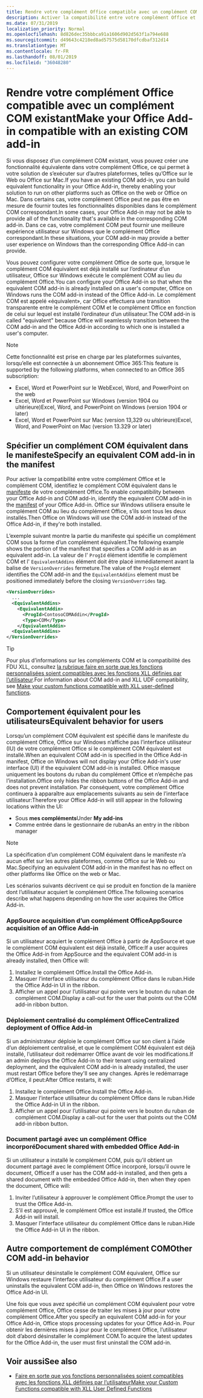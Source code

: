 ```yaml
---
title: Rendre votre complément Office compatible avec un complément COM existant
description: Activer la compatibilité entre votre complément Office et un complément COM équivalent
ms.date: 07/31/2019
localization_priority: Normal
ms.openlocfilehash: 8d826dec35bbbca91a1606d902d563f1a794e688
ms.sourcegitcommit: d49643c4218ed8ad57575d58170dfcdbaf312d14
ms.translationtype: MT
ms.contentlocale: fr-FR
ms.lasthandoff: 08/01/2019
ms.locfileid: "36048280"
---
```

# <a name="make-your-office-add-in-compatible-with-an-existing-com-add-in"></a><span data-ttu-id="b9191-103">Rendre votre complément Office compatible avec un complément COM existant</span><span class="sxs-lookup"><span data-stu-id="b9191-103">Make your Office Add-in compatible with an existing COM add-in</span></span>

<span data-ttu-id="b9191-104">Si vous disposez d’un complément COM existant, vous pouvez créer une fonctionnalité équivalente dans votre complément Office, ce qui permet à votre solution de s’exécuter sur d’autres plateformes, telles qu’Office sur le Web ou Office sur Mac.</span><span class="sxs-lookup"><span data-stu-id="b9191-104">If you have an existing COM add-in, you can build equivalent functionality in your Office Add-in, thereby enabling your solution to run on other platforms such as Office on the web or Office on Mac.</span></span> <span data-ttu-id="b9191-105">Dans certains cas, votre complément Office peut ne pas être en mesure de fournir toutes les fonctionnalités disponibles dans le complément COM correspondant.</span><span class="sxs-lookup"><span data-stu-id="b9191-105">In some cases, your Office Add-in may not be able to provide all of the functionality that's available in the corresponding COM add-in.</span></span> <span data-ttu-id="b9191-106">Dans ce cas, votre complément COM peut fournir une meilleure expérience utilisateur sur Windows que le complément Office correspondant.</span><span class="sxs-lookup"><span data-stu-id="b9191-106">In these situations, your COM add-in may provide a better user experience on Windows than the corresponding Office Add-in can provide.</span></span>

<span data-ttu-id="b9191-107">Vous pouvez configurer votre complément Office de sorte que, lorsque le complément COM équivalent est déjà installé sur l’ordinateur d’un utilisateur, Office sur Windows exécute le complément COM au lieu du complément Office.</span><span class="sxs-lookup"><span data-stu-id="b9191-107">You can configure your Office Add-in so that when the equivalent COM add-in is already installed on a user's computer, Office on Windows runs the COM add-in instead of the Office Add-in.</span></span> <span data-ttu-id="b9191-108">Le complément COM est appelé «équivalent», car Office effectuera une transition transparente entre le complément COM et le complément Office en fonction de celui sur lequel est installé l’ordinateur d’un utilisateur.</span><span class="sxs-lookup"><span data-stu-id="b9191-108">The COM add-in is called "equivalent" because Office will seamlessly transition between the COM add-in and the Office Add-in according to which one is installed a user's computer.</span></span>

> [!NOTE]
> <span data-ttu-id="b9191-109">Cette fonctionnalité est prise en charge par les plateformes suivantes, lorsqu’elle est connectée à un abonnement Office 365:</span><span class="sxs-lookup"><span data-stu-id="b9191-109">This feature is supported by the following platforms, when connected to an Office 365 subscription:</span></span>
> - <span data-ttu-id="b9191-110">Excel, Word et PowerPoint sur le Web</span><span class="sxs-lookup"><span data-stu-id="b9191-110">Excel, Word, and PowerPoint on the web</span></span>
> - <span data-ttu-id="b9191-111">Excel, Word et PowerPoint sur Windows (version 1904 ou ultérieure)</span><span class="sxs-lookup"><span data-stu-id="b9191-111">Excel, Word, and PowerPoint on Windows (version 1904 or later)</span></span>
> - <span data-ttu-id="b9191-112">Excel, Word et PowerPoint sur Mac (version 13,329 ou ultérieure)</span><span class="sxs-lookup"><span data-stu-id="b9191-112">Excel, Word, and PowerPoint on Mac (version 13.329 or later)</span></span>

## <a name="specify-an-equivalent-com-add-in-in-the-manifest"></a><span data-ttu-id="b9191-113">Spécifier un complément COM équivalent dans le manifeste</span><span class="sxs-lookup"><span data-stu-id="b9191-113">Specify an equivalent COM add-in in the manifest</span></span>

<span data-ttu-id="b9191-114">Pour activer la compatibilité entre votre complément Office et le complément COM, identifiez le complément COM équivalent dans le [manifeste](add-in-manifests.md) de votre complément Office.</span><span class="sxs-lookup"><span data-stu-id="b9191-114">To enable compatibility between your Office Add-in and COM add-in, identify the equivalent COM add-in in the [manifest](add-in-manifests.md) of your Office Add-in.</span></span> <span data-ttu-id="b9191-115">Office sur Windows utilisera ensuite le complément COM au lieu du complément Office, s’ils sont tous les deux installés.</span><span class="sxs-lookup"><span data-stu-id="b9191-115">Then Office on Windows will use the COM add-in instead of the Office Add-in, if they're both installed.</span></span>

<span data-ttu-id="b9191-116">L’exemple suivant montre la partie du manifeste qui spécifie un complément COM sous la forme d’un complément équivalent.</span><span class="sxs-lookup"><span data-stu-id="b9191-116">The following example shows the portion of the manifest that specifies a COM add-in as an equivalent add-in.</span></span> <span data-ttu-id="b9191-117">La valeur de l' `ProgId` élément identifie le complément COM et l' `EquivalentAddins` élément doit être placé immédiatement avant la balise de `VersionOverrides` fermeture.</span><span class="sxs-lookup"><span data-stu-id="b9191-117">The value of the `ProgId` element identifies the COM add-in and the `EquivalentAddins` element must be positioned immediately before the closing `VersionOverrides` tag.</span></span>

```xml
<VersionOverrides>
  ...
  <EquivalentAddins>
    <EquivalentAddin>
      <ProgId>ContosoCOMAddin</ProgId>
      <Type>COM</Type>
    </EquivalentAddin>
  <EquivalentAddins>
</VersionOverrides>
```

> [!TIP]
> <span data-ttu-id="b9191-118">Pour plus d’informations sur les compléments COM et la compatibilité des FDU XLL, consultez [la rubrique faire en sorte que les fonctions personnalisées soient compatibles avec les fonctions XLL définies par l’utilisateur](../excel/make-custom-functions-compatible-with-xll-udf.md).</span><span class="sxs-lookup"><span data-stu-id="b9191-118">For information about COM add-in and XLL UDF compatibility, see [Make your custom functions compatible with XLL user-defined functions](../excel/make-custom-functions-compatible-with-xll-udf.md).</span></span>

## <a name="equivalent-behavior-for-users"></a><span data-ttu-id="b9191-119">Comportement équivalent pour les utilisateurs</span><span class="sxs-lookup"><span data-stu-id="b9191-119">Equivalent behavior for users</span></span>

<span data-ttu-id="b9191-120">Lorsqu’un complément COM équivalent est spécifié dans le manifeste du complément Office, Office sur Windows n’affiche pas l’interface utilisateur (IU) de votre complément Office si le complément COM équivalent est installé.</span><span class="sxs-lookup"><span data-stu-id="b9191-120">When an equivalent COM add-in is specified in the Office Add-in manifest, Office on Windows will not display your Office Add-in's user interface (UI) if the equivalent COM add-in is installed.</span></span> <span data-ttu-id="b9191-121">Office masque uniquement les boutons du ruban du complément Office et n’empêche pas l’installation.</span><span class="sxs-lookup"><span data-stu-id="b9191-121">Office only hides the ribbon buttons of the Office Add-in and does not prevent installation.</span></span> <span data-ttu-id="b9191-122">Par conséquent, votre complément Office continuera à apparaître aux emplacements suivants au sein de l’interface utilisateur:</span><span class="sxs-lookup"><span data-stu-id="b9191-122">Therefore your Office Add-in will still appear in the following locations within the UI:</span></span>

- <span data-ttu-id="b9191-123">Sous **mes compléments**</span><span class="sxs-lookup"><span data-stu-id="b9191-123">Under **My add-ins**</span></span>
- <span data-ttu-id="b9191-124">Comme entrée dans le gestionnaire de ruban</span><span class="sxs-lookup"><span data-stu-id="b9191-124">As an entry in the ribbon manager</span></span>

> [!NOTE]
> <span data-ttu-id="b9191-125">La spécification d’un complément COM équivalent dans le manifeste n’a aucun effet sur les autres plateformes, comme Office sur le Web ou Mac.</span><span class="sxs-lookup"><span data-stu-id="b9191-125">Specifying an equivalent COM add-in in the manifest has no effect on other platforms like Office on the web or Mac.</span></span>

<span data-ttu-id="b9191-126">Les scénarios suivants décrivent ce qui se produit en fonction de la manière dont l’utilisateur acquiert le complément Office.</span><span class="sxs-lookup"><span data-stu-id="b9191-126">The following scenarios describe what happens depending on how the user acquires the Office Add-in.</span></span>

### <a name="appsource-acquisition-of-an-office-add-in"></a><span data-ttu-id="b9191-127">AppSource acquisition d’un complément Office</span><span class="sxs-lookup"><span data-stu-id="b9191-127">AppSource acquisition of an Office Add-in</span></span>

<span data-ttu-id="b9191-128">Si un utilisateur acquiert le complément Office à partir de AppSource et que le complément COM équivalent est déjà installé, Office:</span><span class="sxs-lookup"><span data-stu-id="b9191-128">If a user acquires the Office Add-in from AppSource and the equivalent COM add-in is already installed, then Office will:</span></span>

1. <span data-ttu-id="b9191-129">Installez le complément Office.</span><span class="sxs-lookup"><span data-stu-id="b9191-129">Install the Office Add-in.</span></span>
2. <span data-ttu-id="b9191-130">Masquer l’interface utilisateur du complément Office dans le ruban.</span><span class="sxs-lookup"><span data-stu-id="b9191-130">Hide the Office Add-in UI in the ribbon.</span></span>
3. <span data-ttu-id="b9191-131">Afficher un appel pour l’utilisateur qui pointe vers le bouton du ruban de complément COM.</span><span class="sxs-lookup"><span data-stu-id="b9191-131">Display a call-out for the user that points out the COM add-in ribbon button.</span></span>

### <a name="centralized-deployment-of-office-add-in"></a><span data-ttu-id="b9191-132">Déploiement centralisé du complément Office</span><span class="sxs-lookup"><span data-stu-id="b9191-132">Centralized deployment of Office Add-in</span></span>

<span data-ttu-id="b9191-133">Si un administrateur déploie le complément Office sur son client à l’aide d’un déploiement centralisé, et que le complément COM équivalent est déjà installé, l’utilisateur doit redémarrer Office avant de voir les modifications.</span><span class="sxs-lookup"><span data-stu-id="b9191-133">If an admin deploys the Office Add-in to their tenant using centralized deployment, and the equivalent COM add-in is already installed, the user must restart Office before they'll see any changes.</span></span> <span data-ttu-id="b9191-134">Après le redémarrage d’Office, il peut:</span><span class="sxs-lookup"><span data-stu-id="b9191-134">After Office restarts, it will:</span></span>

1. <span data-ttu-id="b9191-135">Installez le complément Office.</span><span class="sxs-lookup"><span data-stu-id="b9191-135">Install the Office Add-in.</span></span>
2. <span data-ttu-id="b9191-136">Masquer l’interface utilisateur du complément Office dans le ruban.</span><span class="sxs-lookup"><span data-stu-id="b9191-136">Hide the Office Add-in UI in the ribbon.</span></span>
3. <span data-ttu-id="b9191-137">Afficher un appel pour l’utilisateur qui pointe vers le bouton du ruban de complément COM.</span><span class="sxs-lookup"><span data-stu-id="b9191-137">Display a call-out for the user that points out the COM add-in ribbon button.</span></span>

### <a name="document-shared-with-embedded-office-add-in"></a><span data-ttu-id="b9191-138">Document partagé avec un complément Office incorporé</span><span class="sxs-lookup"><span data-stu-id="b9191-138">Document shared with embedded Office Add-in</span></span>

<span data-ttu-id="b9191-139">Si un utilisateur a installé le complément COM, puis qu’il obtient un document partagé avec le complément Office incorporé, lorsqu’il ouvre le document, Office:</span><span class="sxs-lookup"><span data-stu-id="b9191-139">If a user has the COM add-in installed, and then gets a shared document with the embedded Office Add-in, then when they open the document, Office will:</span></span>

1. <span data-ttu-id="b9191-140">Inviter l’utilisateur à approuver le complément Office.</span><span class="sxs-lookup"><span data-stu-id="b9191-140">Prompt the user to trust the Office Add-in.</span></span>
2. <span data-ttu-id="b9191-141">S’il est approuvé, le complément Office est installé.</span><span class="sxs-lookup"><span data-stu-id="b9191-141">If trusted, the Office Add-in will install.</span></span>
3. <span data-ttu-id="b9191-142">Masquer l’interface utilisateur du complément Office dans le ruban.</span><span class="sxs-lookup"><span data-stu-id="b9191-142">Hide the Office Add-in UI in the ribbon.</span></span>

## <a name="other-com-add-in-behavior"></a><span data-ttu-id="b9191-143">Autre comportement de complément COM</span><span class="sxs-lookup"><span data-stu-id="b9191-143">Other COM add-in behavior</span></span>

<span data-ttu-id="b9191-144">Si un utilisateur désinstalle le complément COM équivalent, Office sur Windows restaure l’interface utilisateur du complément Office.</span><span class="sxs-lookup"><span data-stu-id="b9191-144">If a user uninstalls the equivalent COM add-in, then Office on Windows restores the Office Add-in UI.</span></span>

<span data-ttu-id="b9191-145">Une fois que vous avez spécifié un complément COM équivalent pour votre complément Office, Office cesse de traiter les mises à jour pour votre complément Office.</span><span class="sxs-lookup"><span data-stu-id="b9191-145">After you specify an equivalent COM add-in for your Office Add-in, Office stops processing updates for your Office Add-in.</span></span> <span data-ttu-id="b9191-146">Pour obtenir les dernières mises à jour pour le complément Office, l’utilisateur doit d’abord désinstaller le complément COM.</span><span class="sxs-lookup"><span data-stu-id="b9191-146">To acquire the latest updates for the Office Add-in, the user must first uninstall the COM add-in.</span></span>

## <a name="see-also"></a><span data-ttu-id="b9191-147">Voir aussi</span><span class="sxs-lookup"><span data-stu-id="b9191-147">See also</span></span>

- [<span data-ttu-id="b9191-148">Faire en sorte que vos fonctions personnalisées soient compatibles avec les fonctions XLL définies par l’utilisateur</span><span class="sxs-lookup"><span data-stu-id="b9191-148">Make your Custom Functions compatible with XLL User Defined Functions</span></span>](../excel/make-custom-functions-compatible-with-xll-udf.md)
